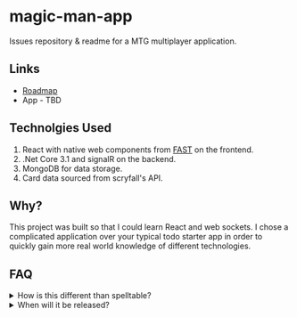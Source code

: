 # magic-man-app
Issues repository &amp; readme for a MTG multiplayer application.

## Links
- [Roadmap](https://github.com/users/KingOfTac/projects/2/views/1)
- App - TBD

## Technolgies Used
1. React with native web components from [FAST](https://github.com/microsoft/fast) on the frontend.
2. .Net Core 3.1 and signalR on the backend.
3. MongoDB for data storage.
4. Card data sourced from scryfall's API.

## Why?
This project was built so that I could learn React and web sockets. I chose a complicated application over your typical todo starter app in order to quickly gain more real world knowledge of different technologies.

## FAQ
<details>
  <summary>How is this different than spelltable?</summary>
  <ol>
    <li>While spelltable is a fantastic app for playing paper magic remotely, some users with limited connectivity tend to have a negative experience.</li>
    <li>This app doesn't use webcams and instead opts for a digital game board experience, that should provide a smooth experience for users with slower connections.</li>
    <li>User's have the option to store the application's card database locally for even better performance. The entire card database is about 250MB.</li>
    <li>User's have the ability to store decklist's in their profile to play with.</li>
  </ol>
</details>

<details>
  <summary>When will it be released?</summary>
  <p>The app is still in early development, so there is no concrete release date at this time.</p>
</details>
